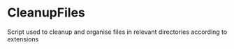 # CleanupFiles
Script used to cleanup and organise files in relevant directories according to extensions
